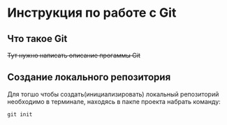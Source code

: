 # **Инструкция по работе с Git**

## Что такое Git
~~Тут нужно написать описание прогаммы Git~~

## Создание локального репозитория

Для тогшо чтобы создать(инициализировать) локальный репозиторий необходимо в терминале, находясь в пакпе проекта набрать команду:

    git init